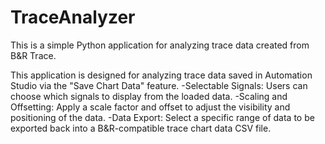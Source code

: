 # TraceAnalyzer
This is a simple Python application for analyzing trace data created from B&amp;R Trace. 

This application is designed for analyzing trace data saved in Automation Studio via the "Save Chart Data" feature.
-Selectable Signals: Users can choose which signals to display from the loaded data.
-Scaling and Offsetting: Apply a scale factor and offset to adjust the visibility and positioning of the data.
-Data Export: Select a specific range of data to be exported back into a B&R-compatible trace chart data CSV file.
